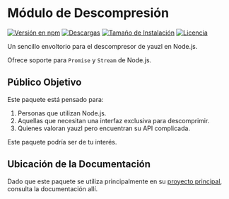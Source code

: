 # Módulo de Descompresión

[![Versión en npm](https://img.shields.io/npm/v/@cubelaunch/unzip.svg)](https://www.npmjs.com/package/@cubelaunch/unzip)
[![Descargas](https://img.shields.io/npm/dm/@cubelaunch/unzip.svg)](https://npmjs.com/@cubelaunch/unzip)
[![Tamaño de Instalación](https://packagephobia.now.sh/badge?p=@cubelaunch/unzip)](https://packagephobia.now.sh/result?p=@cubelaunch/unzip)
[![Licencia](https://img.shields.io/npm/l/@xmcl/core.svg)](https://github.com/EddyerDevv/cubelaunch-packages/blob/master/LICENSE)

Un sencillo envoltorio para el descompresor de yauzl en Node.js.

Ofrece soporte para `Promise` y `Stream` de Node.js.

## Público Objetivo

Este paquete está pensado para:

1. Personas que utilizan Node.js.
2. Aquellas que necesitan una interfaz exclusiva para descomprimir.
3. Quienes valoran yauzl pero encuentran su API complicada.

Este paquete podría ser de tu interés.

## Ubicación de la Documentación

Dado que este paquete se utiliza principalmente en su [proyecto principal](https://github.com/EddyerDevv/cubelaunch-packages), consulta la documentación allí.
